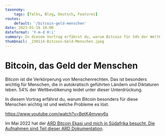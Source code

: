 ```yaml
---
taxonomy:
    tags: [Talks, Blog, Deutsch, Features]
routes:
    default: '/bitcoin-geld-menschen'
date: 2023-01-16 18:00
dateformat: 'Y-m-d H:i'
summary: In diesem Vortrag erfährst du, warum Bitcoin für 54% der Weltbevölkerung besonders wichtig ist und welche Probleme es löst.
thumbnail: _230114-Bitcoin-Geld-Menschen.jpeg
---
```


# Bitcoin, das Geld der Menschen

Bitcoin ist die Verkörperung von Menschenrechten. Das ist besonders wichtig für Menschen, die in autokratisch geführten Ländern und Diktaturen leben. 54% der Weltbevölkerung leidet unter dieser Unterdrückung.

In diesem Vortrag erfährst du, warum Bitcoin besonders für diese Menschen wichtig ist und welche Probleme es löst.

https://www.youtube.com/watch?v=BetK4mvwy6s

Im Mai 2022 hat der [ARD Bitcoin Ekasi und mich in Südafrika besucht. Die Aufnahmen sind Teil dieser ARD Dokumentation](https://anitaposch.com/ard-betastories).
